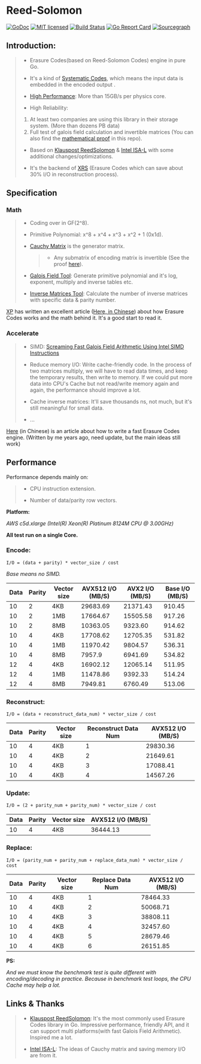 # Reed-Solomon

[![GoDoc][1]][2] [![MIT licensed][3]][4] [![Build Status][5]][6] [![Go Report Card][7]][8] [![Sourcegraph][9]][10]

[1]: https://godoc.org/github.com/templexxx/reedsolomon?status.svg
[2]: https://godoc.org/github.com/templexxx/reedsolomon
[3]: https://img.shields.io/badge/license-MIT-blue.svg
[4]: LICENSE
[5]: https://github.com/templexxx/reedsolomon/workflows/unit-test/badge.svg
[6]: https://github.com/templexxx/reedsolomon
[7]: https://goreportcard.com/badge/github.com/templexxx/reedsolomon
[8]: https://goreportcard.com/report/github.com/templexxx/reedsolomon
[9]: https://sourcegraph.com/github.com/templexxx/reedsolomon/-/badge.svg
[10]: https://sourcegraph.com/github.com/templexxx/reedsolomon?badge


## Introduction:

>- Erasure Codes(based on Reed-Solomon Codes) engine in pure Go.
>
>- It's a kind of [Systematic Codes](https://en.wikipedia.org/wiki/Systematic_code), which means 
the input data is embedded in the encoded output .
>
>- [High Performance](https://github.com/templexxx/reedsolomon#performance): More than 15GB/s per physics core. 
>
>- High Reliability: 
>  1. At least two companies are using this library in their storage system.
    (More than dozens PB data)
>  2. Full test of galois field calculation and invertible matrices
>   (You can also find the [mathematical proof](invertible.jpg) in this repo).
>
>- Based on [Klauspost ReedSolomon](https://github.com/klauspost/reedsolomon) 
& [Intel ISA-L](https://github.com/01org/isa-l) with some additional changes/optimizations.
>
>- It's the backend of [XRS](https://github.com/templexxx/xrs) (Erasure Codes
which can save about 30% I/O in reconstruction process).

## Specification
### Math

>- Coding over in GF(2^8).
>
>- Primitive Polynomial: x^8 + x^4 + x^3 + x^2 + 1 (0x1d).
>
>- [Cauchy Matrix](matrix.go) is the generator matrix.
>   >-  Any submatrix of encoding matrix is invertible (See the proof [here](invertible.jpg)). 
>
>- [Galois Field Tool](mathtool/gentbls.go): Generate primitive polynomial 
and it's log, exponent, multiply and inverse tables etc. 
>
>- [Inverse Matrices Tool](mathtool/combi.go): Calculate the number of inverse matrices 
with specific data & parity number.
>

[XP](https://github.com/drmingdrmer) has written an excellent article ([Here, in Chinese](http://drmingdrmer.github.io/tech/distributed/2017/02/01/ec.html)) about how
Erasure Codes works and the math behind it. It's a good start to read it.

### Accelerate

>- SIMD: [Screaming Fast Galois Field Arithmetic Using Intel SIMD Instructions](http://web.eecs.utk.edu/~jplank/plank/papers/FAST-2013-GF.html)
>
>- Reduce memory I/O: Write cache-friendly code. In the process of two matrices multiply, we will have to
read data times, and keep the temporary results, then write to memory. If we could put more data into
CPU's Cache but not read/write memory again and again, the performance should
improve a lot. 
>
>- Cache inverse matrices: It'll save thousands ns, not much, but it's still meaningful
for small data.
>
>- ...

[Here](http://www.templex.xyz/blog/101/reedsolomon.html) (in Chinese) is an article about
how to write a fast Erasure Codes engine. 
(Written by me years ago, need update, but the main ideas still work)

## Performance

Performance depends mainly on:

>- CPU instruction extension.
>
>- Number of data/parity row vectors.

**Platform:** 

*AWS c5d.xlarge (Intel(R) Xeon(R) Platinum 8124M CPU @ 3.00GHz)*

**All test run on a single Core.**

### Encode:

`I/O = (data + parity) * vector_size / cost`

*Base means no SIMD.*

| Data  | Parity  | Vector size | AVX512 I/O (MB/S) |  AVX2 I/O (MB/S) |Base I/O (MB/S) |
|-------|---------|-------------|-------------|---------------|---------------|
|10|2|4KB|       29683.69   |    21371.43      |   910.45       |
|10|2|1MB|     17664.67    |    	15505.58      |   917.26       |
|10|2|8MB|      10363.05    |      9323.60     |    914.62      |
|10|4|4KB|      17708.62    |      12705.35    |    531.82      |
|10|4|1MB|     11970.42    |     9804.57     |  536.31        |
|10|4|8MB|      7957.9    |      6941.69     |    534.82      |
|12|4|4KB|      16902.12    |       12065.14   |  511.95        |
|12|4|1MB|      11478.86   |   9392.33       |   514.24       |
|12|4|8MB|       7949.81   |   6760.49        |    513.06      |

### Reconstruct:

`I/O = (data + reconstruct_data_num) * vector_size / cost`

| Data  | Parity  | Vector size | Reconstruct Data Num |  AVX512 I/O (MB/S) |
|-------|---------|-------------|-------------|---------------|
|10|4|4KB| 1         |      29830.36    |
|10|4|4KB| 2        |     21649.61     |  
|10|4|4KB| 3         |     17088.41      | 
|10|4|4KB| 4         |    14567.26       | 

### Update:

`I/O = (2 + parity_num + parity_num) * vector_size / cost`

| Data  | Parity  | Vector size | AVX512 I/O (MB/S) |
|-------|---------|-------------|-------------|
|10|4|4KB|      36444.13    |

### Replace:

`I/O = (parity_num + parity_num + replace_data_num) * vector_size / cost`

| Data  | Parity  | Vector size | Replace Data Num |  AVX512 I/O (MB/S) |
|-------|---------|-------------|-------------|---------------|
|10|4|4KB| 1         |  78464.33        |  
|10|4|4KB| 2        |     50068.71     |   
|10|4|4KB| 3         |   38808.11        |  
|10|4|4KB| 4         |    32457.60       |     
|10|4|4KB| 5         |  28679.46         |  
|10|4|4KB| 6         |    26151.85       |   

**PS:**

*And we must know the benchmark test is quite different with encoding/decoding in practice.
Because in benchmark test loops, the CPU Cache may help a lot.*

## Links & Thanks
>- [Klauspost ReedSolomon](https://github.com/klauspost/reedsolomon): It's the
most commonly used Erasure Codes library in Go. Impressive performance, friendly API, 
and it can support multi platforms(with fast Galois Field Arithmetic). Inspired me a lot.
>
>- [Intel ISA-L](https://github.com/01org/isa-l): The ideas of Cauchy matrix and saving memory
I/O are from it.
